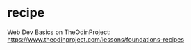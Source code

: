 # recipe
Web Dev Basics on TheOdinProject: https://www.theodinproject.com/lessons/foundations-recipes
